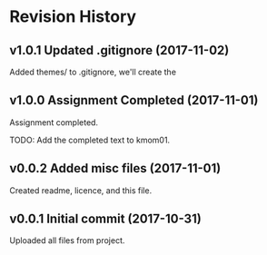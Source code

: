 # Revision History

## v1.0.1 Updated .gitignore (2017-11-02)
Added themes/ to .gitignore, we'll create the 

## v1.0.0 Assignment Completed (2017-11-01)
Assignment completed.

TODO: Add the completed text to kmom01.

## v0.0.2 Added misc files (2017-11-01)
Created readme, licence, and this file.

## v0.0.1 Initial commit (2017-10-31)
Uploaded all files from project.
